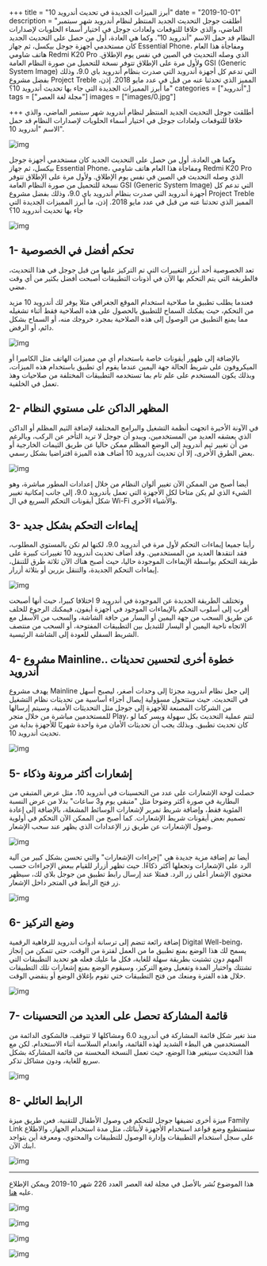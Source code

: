 +++
title = "أبرز الميزات الجديدة في تحديث أندرويد 10"
date = "2019-10-01"
description = "أطلقت جوجل التحديث الجديد المنتظر لنظام أندرويد شهر سبتمبر الماضي، والذي خلافا للتوقعات ولعادات جوجل في اختيار أسماء الحلويات لإصدارات النظام قد حمل الاسم \"أندرويد 10\". وكما هي العادة، أول من حصل على التحديث الجديد كان مستخدمي أجهزة جوجل بيكسل، ثم جهاز Essential Phone، ومفاجأة هذا العام هاتف شاومي Redmi K20 Pro الذي وصله التحديث في الصين في نفس يوم الإطلاق. ولأول مرة على الإطلاق تتوفر نسخة للتحميل من صورة النظام العامة GSI (Generic System Image) التي تدعم كل أجهزة أندرويد التي صدرت بنظام أندرويد باي 9.0، وذلك بفضل مشروع Project Treble المميز الذي تحدثنا عنه من قبل في عدد مايو 2018. إذن، ما أبرز المميزات الجديدة التي جاء بها تحديث أندرويد 10؟"
categories = ["أندرويد",]
tags = ["مجلة لغة العصر"]
images = ["images/0.jpg"]

+++
أطلقت جوجل التحديث الجديد المنتظر لنظام أندرويد شهر سبتمبر الماضي، والذي خلافا للتوقعات ولعادات جوجل في اختيار أسماء الحلويات لإصدارات النظام قد حمل الاسم "أندرويد 10".

![img](images/0.jpg)

وكما هي العادة، أول من حصل على التحديث الجديد كان مستخدمي أجهزة جوجل بيكسل، ثم جهاز Essential Phone، ومفاجأة هذا العام هاتف شاومي Redmi K20 Pro الذي وصله التحديث في الصين في نفس يوم الإطلاق. ولأول مرة على الإطلاق تتوفر نسخة للتحميل من صورة النظام العامة GSI (Generic System Image) التي تدعم كل أجهزة أندرويد التي صدرت بنظام أندرويد باي 9.0، وذلك بفضل مشروع Project Treble المميز الذي تحدثنا عنه من قبل في عدد مايو 2018. إذن، ما أبرز المميزات الجديدة التي جاء بها تحديث أندرويد 10؟

![img](images/10-highlights.jpg)

## 1- تحكم أفضل في الخصوصية

تعد الخصوصية أحد أبزر التغييرات التي تم التركيز عليها من قبل جوجل في هذا التحديث، فالطريقة التي يتم التحكم بها الآن في أذونات التطبيقات أصبحت أفضل بكثير من أي وقت مضي.

فعندما يطلب تطبيق ما صلاحية استخدام الموقع الجغرافي مثلا يوفر لك أندرويد 10 مزيد من التحكم، حيث يمكنك السماح للتطبيق بالحصول على هذه الصلاحية فقط أثناء تشغيله مما يمنع التطبيق من الوصول إلى هذه الصلاحية بمجرد خروجك منه، أو السماح بشكل دائم، أو الرفض.

![img](images/permissions.png)

بالإضافة إلى ظهور أيقونات خاصة باستخدام أي من مميزات الهاتف مثل الكاميرا أو الميكروفون على شريط الحالة جهة اليمين عندما يقوم أي تطبيق باستخدام هذه الميزات، وبذلك يكون المستخدم على علم تام بما تستخدمه التطبيقات المختلفة من صلاحيات وهذ تعمل في الخلفية.

## 2- المظهر الداكن على مستوي النظام

في الآونة الأخيرة اتجهت أنظمة التشغيل والبرامج المختلفة لإضافة الثيم المظلم أو الداكن الذي يعشقه العديد من المستخدمين، ويبدو أن جوجل لا تريد التأخر عن الركب، وبالرغم من أن تغيير ثيم أندرويد إلى الوضع المظلم ممكن حاليا عن طريق الثيمات الخارجية أو بعض الطرق الأخرى، إلا أن تحديث أندرويد 10 أضاف هذه الميزة افتراضيا بشكل رسمي.

![img](images/Dark-Mode.jpg)

أيضا أصبح من الممكن الآن تغيير ألوان النظام من خلال إعدادات المطور مباشرة، وهو الشيء الذي لم يكن متاحا لكل الأجهزة التي تعمل بأندرويد 9.0، إلى جانب إمكانية تغيير شكل أيقونات التحكم السريع في ال Wi-Fi والأشياء الأخرى.

## 3- إيماءات التحكم بشكل جديد

رأينا جميعا إيماءات التحكم لأول مرة في أندرويد 9.0، لكنها لم تكن بالمستوي المطلوب، فقد انتقدها العديد من المستخدمين. وقد أضاف تحديث أندرويد 10 تغييرات كبيرة على طريقة التحكم بواسطة الإيماءات الموجودة حاليا، حيث أصبح هناك الآن ثلاثة طرق للتنقل، إيماءات التحكم الجديدة، والتنقل بزرين أو بثلاثة أزرار.

![img](images/Gesture.jpg)

وتختلف الطريقة الجديدة عن الموجودة في أندرويد 9 اختلافا كبيرا، حيث أنها أصبحت أقرب إلى أسلوب التحكم بالإيماءات الموجود في أجهزة أيفون، فيمكنك الرجوع للخلف عن طريق السحب من جهة اليمين أو اليسار من حافة الشاشة، والسحب من الأسفل مع الاتجاه ناحية اليمين أو اليسار للتبديل بين التطبيقات المفتوحة، أو السحب من منتصف الشريط السفلي للعودة إلى الشاشة الرئيسية.

## 4- مشروع Mainline.. خطوة أخرى لتحسين تحديثات أندرويد

يهدف مشروع Mainline إلى جعل نظام أندرويد مجزئا إلى وحدات أصغر، ليصبح أسهل في التحديث. حيث ستتحول مسؤولية إيصال أجزاء أساسية من تحديثات نظام التشغيل من الشركات المصنعة للأجهزة إلى جوجل مثل التحديثات الأمنية، وسيتم إرسالها للمستخدمين مباشرة من خلال متجر Play، لتتم عملية التحديث بكل سهولة ويسر كما لو كان تحديث تطبيق. وبذلك يجب أن تحديثات الأمان مرة واحدة شهريًا للأجهزة بداية من تحديث أندرويد 10.

![img](images/Mainline.jpg)

## 5- إشعارات أكثر مرونة وذكاء

حصلت لوحة الإشعارات على عدد من التحسينات في أندرويد 10، مثل عرض المتبقي من البطارية في صورة أكثر وضوحا مثل "متبقي يوم و3 ساعات" بدلا من عرض النسبة المئوية فقط، وإضافة شريط تمرير لإشعارات الوسائط المشغلة، بالإضافة إلى إعادة تصميم بعض أيقونات شريط الإشعارات. كما أصبح من الممكن الآن التحكم في أولوية وصول الإشعارات عن طريق زر الإعدادات الذي يظهر عند سحب الإشعار.

![img](images/Notification.jpg)

أيضا تم إضافة مزية جديدة هي "إجراءات الإشعارات" والتي تحسن بشكل كبير من آلية الرد على الإشعارات وتجعلها أكثر ذكاءًا. حيث تظهر أزرار للقيام ببعض الإجراءات حسب محتوي الإشعار أعلى زر الرد. فمثلا عند إرسال رابط تطبيق من جوجل بلاي لك، سيظهر زر فتح الرابط في المتجر داخل الإشعار.

![img](images/Actions.jpg)

## 6- وضع التركيز

إضافة رائعة تنضم إلى ترسانة أدوات أندرويد للرفاهية الرقمية Digital Well-being، يسمح لك هذا الوضع بمنع تطبيق ما من العمل لفترة من الوقت، حتى تتمكن من إنجاز المهم دون تشتيت بطريقة سهلة للغاية، فكل ما عليك فعله هو تحديد التطبيقات التي تشتتك واختيار المدة وتفعيل وضع التركيز، وسيقوم الوضع بمنع إشعارات تلك التطبيقات خلال هذه الفترة ومنعك من فتح التطبيقات ختي تقوم بإغلاق الوضع أو ينقضي الوقت.

![img](images/Focus.jpg)

## 7- قائمة المشاركة تحصل على العديد من التحسينات

منذ تغير شكل قائمة المشاركة في أندرويد 6.0 ومشاكلها لا تتوقف، فالشكوى الدائمة من المستخدمين هي البطء الشديد لهذه القائمة، وانعدام السلاسة أثناء الاستخدام. لكن مع هذا التحديث سيتغير هذا الوضع، حيث تعمل النسخة المحسنة من قائمة المشاركة بشكل سريع للغاية، ودون مشاكل تذكر.

![img](images/Share.jpg)

## 8- الرابط العائلي

ميزة أخرى تضيفها جوجل للتحكم في وصول الأطفال للتقنية. فعن طريق ميزة Family Link ستستطيع وضع قواعد استخدام الأجهزة لأبنائك، مثل مدة استخدام الجهاز، والاطلاع على سجل استخدام التطبيقات وإدارة الوصول للتطبيقات والمحتوي، ومعرفة أين يتواجد ابنك الآن.

![img](images/family.png)

---

هذا الموضوع نُشر باﻷصل في مجلة لغة العصر العدد 226 شهر 10-2019 ويمكن الإطلاع عليه [هنا](https://drive.google.com/file/d/1NAvPlQ1pTZFGSqS05qfD9mrYHnRamRHd/view?usp=sharing).

![img](images/226-2.png)

![img](images/226-3.png)

![img](images/226-4.png)

![img](images/226-5.png)
